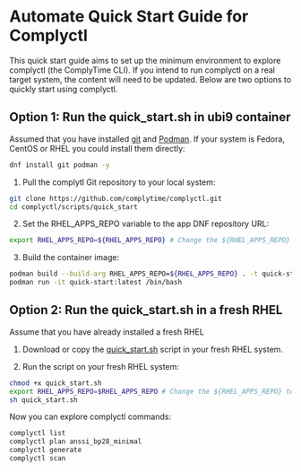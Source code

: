 # Automate Quick Start Guide for Complyctl

This quick start guide aims to set up the minimum environment to explore complyctl (the ComplyTime CLI).
If you intend to run complyctl on a real target system, the content will need to be updated.
Below are two options to quickly start using complyctl.

## Option 1: Run the quick_start.sh in ubi9 container
Assumed that you have installed [git](https://git-scm.com/book/en/v2/Getting-Started-Installing-Git) and [Podman](https://podman.io/docs/installation). If your system is Fedora, CentOS or RHEL you could install them directly:

```bash
dnf install git podman -y
```

1. Pull the complytl Git repository to your local system:

```bash
git clone https://github.com/complytime/complyctl.git
cd complyctl/scripts/quick_start
```

2. Set the RHEL_APPS_REPO variable to the app DNF repository URL:

```bash
export RHEL_APPS_REPO=${RHEL_APPS_REPO} # Change the ${RHEL_APPS_REPO} to the app dnf repo
```

3. Build the container image:

```bash
podman build --build-arg RHEL_APPS_REPO=${RHEL_APPS_REPO} . -t quick-start:latest
podman run -it quick-start:latest /bin/bash
```

## Option 2: Run the quick_start.sh in a fresh RHEL
Assume that you have already installed a fresh RHEL
1. Download or copy the [quick_start.sh](quick_start.sh) script in your fresh RHEL system.

2. Run the script on your fresh RHEL system:

```bash
chmod +x quick_start.sh
export RHEL_APPS_REPO=$RHEL_APPS_REPO # Change the ${RHEL_APPS_REPO} to the app dnf repo
sh quick_start.sh
```

Now you can explore complyctl commands:
```bash
complyctl list
complyctl plan anssi_bp28_minimal
complyctl generate
complyctl scan
```

